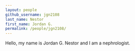 ```yaml
---
layout: people
github_username: jgn2108
last_name: Nestor
first_name: Jordan G.
permalink: /people/jgn2108/
---
```


Hello, my name is Jordan G. Nestor and I am a nephrologist.
